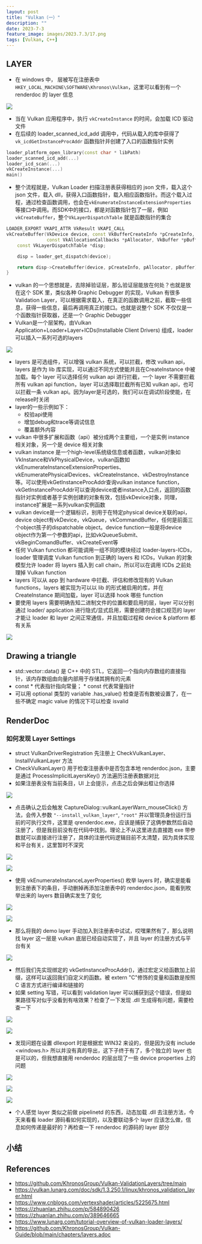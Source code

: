 ```yaml
---
layout: post
title: "Vulkan（一）"
description: ""
date: 2023-7-3
feature_image: images/2023.7.3/17.png
tags: [Vulkan, C++]
---
```


<!--more-->

## LAYER

- 在 windows 中， 层被写在注册表中`HKEY_LOCAL_MACHINE\SOFTWARE\Khronos\Vulkan`，这里可以看到有一个 renderdoc 的 layer 信息

![](../images/2023.7.3/0.png)

- 当在 Vulkan 应用程序中，执行 `vkCreateInstance` 的时间，会加载 ICD 驱动文件
- 在后续的 loader_scanned_icd_add 调用中，代码从载入的库中获得了`vk_icdGetInstanceProcAddr` 函数指针并创建了入口的函数指针实例

```C++
loader_platform_open_library(const char * libPath)
loader_scanned_icd_add(...)
loader_icd_scan(...)
vkCreateInstance(...)
main()
```

- 整个流程就是，Vulkan Loader 扫描注册表获得相应的 json 文件，载入这个 json 文件，载入 dll，获得入口函数指针，载入相应函数指针。而这个载入过程，通过检查函数调用，也会在`vkEnumerateInstanceExtensionProperties` 等接口中调用。而SDK中的接口，都是对函数指针包了一层，例如 `vkCreateBuffer`，整个`VkLayerDispatchTable` 就是函数指针的集合

```C++
LOADER_EXPORT VKAPI_ATTR VkResult VKAPI_CALL
vkCreateBuffer(VkDevice device, const VkBufferCreateInfo *pCreateInfo,
               const VkAllocationCallbacks *pAllocator, VkBuffer *pBuffer) {
    const VkLayerDispatchTable *disp;

    disp = loader_get_dispatch(device);

    return disp->CreateBuffer(device, pCreateInfo, pAllocator, pBuffer);
}
```

- vulkan 的一个思想就是，去除掉验证层，那么验证层能放在何处？也就是放在这个 SDK 里，类似各种 Graphic Debugger 的实现，Vulkan 有很多Validation Layer，可以根据需求载入，在真正的函数调用之前，截取一些信息，获得一些信息，最后再调用真正的接口。也就是说整个 SDK 不仅仅是一个函数指针获取器，还是一个 Graphic Debugger
- Vulkan是一个层架构，由Vulkan Application+Loader+Layer+ICDs(Installable Client Drivers) 组成，loader 可以插入一系列可选的layers

![](../images/2023.7.3/0.jpg)

- layers 是可选组件，可以增强 vulkan 系统，可以拦截，修改 vulkan api，layers 是作为 lib 库实现，可以通过不同方式使能并且在CreateInstance 中被加载。每个 layer 可以选择任何 vulkan api 进行拦截，一个 layer 不需要拦截所有 vulkan api function，layer 可以选择取拦截所有已知 vulkan api，也可以拦截一条 vulkan api。因为layer是可选的，我们可以在调试阶段使能，在release时关闭
- layer的一些示例如下：
    - 校验api使用
    - 增加debug和trace等调试信息
    - 覆盖额外内容
- vulkan 中很多扩展和函数（api）被分成两个主要组，一个是实例 instance 相关对象，另一个是 device 相关对象
- vulkan instance 是一个high-level系统级信息或者函数，vulkan对象如VkInstance和VkPhysicalDevice，vulkan函数如vkEnumerateInstanceExtensionProperties、vkEnumeratePhysicalDevices、vkCreateInstance、vkDestroyInstance等。可以使用vkGetInstanceProcAddr查询vulkan instance function，vkGetInstanceProcAddr可以查询device或者instance入口点，返回的函数指针对实例或者基于实例创建的对象有效，包括vkDevice对象，同理，instance扩展是一系列vulkan实例函数
- vulkan device是一个逻辑标识，别用于在特定physical device关联的api，device object有vkDevice，vkQueue，vkCommandBuffer，任何是前面三个object孩子的dispatchable object。device function一般是将device object作为第一个参数的api，比如vkQueueSubmit、vkBeginComandBuffer、vkCreateEvent等
- 任何 Vulkan function 都可能调用一组不同的模块经过 loader-layers-ICDs，loader 管理调度 Vulkan function 到正确的 layers 和 ICDs，Vulkan 的对象模型允许 loader 将 layers 插入到 call chain，所以可以在调用 ICDs 之前处理掉 Vulkan function
- layers 可以从 app 到 hardware 中拦截、评估和修改现有的 Vulkan functions，layers 被实现为可以以 lib 的形式被启用的库，并在 CreateInstance 期间加载，layer 可以选择 hook 哪些 function
- 要使用 layers 需要明确告知二进制文件的位置和要启用的层，layer 可以分别通过 loader/ application 进行隐式/显式启用，需要创建符合接口规范的 layer 才能让 loader 和 layer 之间正常通信，并且加载过程和 device & platform 都有关系

![](../images/2023.7.3/1.png)

## Drawing a triangle

- std::vector::data() 是 C++ 中的 STL，它返回一个指向内存数组的直接指针，该内存数组由向量内部用于存储其拥有的元素
- const * 代表指针指向常量； * const 代表常量指针
- 可以用 optional 类型的 variable .has_value() 检查是否有数被设置了，在一些不确定 magic value 的情况下可以检查 isvalid

## RenderDoc

### 如何发现 Layer Settings

- struct VulkanDriverRegistration 先注册上 CheckVulkanLayer、InstallVulkanLayer 方法
- CheckVulkanLayer() 用于检查注册表中是否包含本地 renderdoc.json，主要是通过 ProcessImplicitLayersKey() 方法遍历注册表数据对比
- 如果注册表没有当前条目，UI 上会提示，点击之后会弹出框让你选择

![](../images/2023.7.3/7.png)

- 点击确认之后会触发 CaptureDialog::vulkanLayerWarn_mouseClick() 方法，会传入参数 `"--install_vulkan_layer"`, `"root"` 并以管理员身份运行当前的可执行文件，这里是 qrenderdoc.exe，应该是捕获了这俩参数然后自动注册了，但是我目前没有在代码中找到。理论上不从这里进去直接跑 exe 带参数就可以直接进行注册了，具体的注册代码逻辑目前不太清楚，因为具体实现和平台有关，这里暂时不深究

![](../images/2023.7.3/8.png)

![](../images/2023.7.3/9.png)

- 使用 vkEnumerateInstanceLayerProperties() 枚举 layers 时，确实是能看到注册表下的条目，手动删掉再添加注册表中的 renderdoc.json，能看到枚举出来的 layers 数目确实发生了变化

![](../images/2023.7.3/10.png)

![](../images/2023.7.3/11.png)

- 那么将我的 demo layer 手动加入到注册表中试试，哎嘿果然有了，那么说明找 layer 这一层是 vulkan 底层已经自动实现了，并且 layer 的注册方式与平台有关

![](../images/2023.7.3/12.png)

- 然后我们先实现绑定的 vkGetInstanceProcAddr()，通过宏定义给函数加上前缀，这样可以返回我们自定义的函数。被 extern "C"修饰的变量和函数是按照 C 语言方式进行编译和链接的
- 如果 setting 写错，可以看到 validation layer 可以捕获到这个错误，但是如果路径写对似乎没看到有啥效果？检查了一下发现 .dll 生成得有问题，需要检查一下

![](../images/2023.7.3/13.png)

![](../images/2023.7.3/14.png)

- 发现问题在设置 dllexport 时是根据宏 WIN32 来设的，但是因为没有 include <windows.h> 所以并没有真的导出，这下子终于有了，多个独立的 layer 也是可以的，但我想直接用 renderdoc 的层出现了一些 device properties 上的问题

![](../images/2023.7.3/15.png)

![](../images/2023.7.3/16.png)

![](../images/2023.7.3/17.png)

- 个人感觉 layer 类似之前做 pipelinetd 的东西，动态加载 .dll 去注册方法，今天来看看 loader 源码看如何实现的，以及要联动多个 layer 应该怎么做，信息如何传递是最好的？再检查一下 renderdoc 的源码的 layer 部分







## 小结

## References

- https://github.com/KhronosGroup/Vulkan-ValidationLayers/tree/main
- https://vulkan.lunarg.com/doc/sdk/1.3.250.1/linux/khronos_validation_layer.html
- https://www.cnblogs.com/vertexshader/articles/5225675.html
- https://zhuanlan.zhihu.com/p/584890426
- https://zhuanlan.zhihu.com/p/389646665
- https://www.lunarg.com/tutorial-overview-of-vulkan-loader-layers/
- https://github.com/KhronosGroup/Vulkan-Guide/blob/main/chapters/layers.adoc